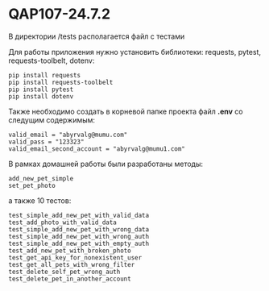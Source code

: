# QAP107-24.7.2

В директории /tests располагается файл с тестами

Для работы приложения нужно установить библиотеки: requests, pytest, requests-toolbelt, dotenv:

    pip install requests
    pip install requests-toolbelt
    pip install pytest
    pip install dotenv

Также необходимо создать в корневой папке проекта файл **.env** со следущим содержимым:

    valid_email = "abyrvalg@mumu.com"
    valid_pass = "123323"
    valid_email_second_account = "abyrvalg@mumu1.com"

В рамках домашней работы были разработаны методы:

    add_new_pet_simple
    set_pet_photo
    
а также 10 тестов:

    test_simple_add_new_pet_with_valid_data
    test_add_photo_with_valid_data
    test_simple_add_new_pet_with_wrong_data
    test_simple_add_new_pet_with_wrong_auth
    test_simple_add_new_pet_with_empty_auth
    test_add_new_pet_with_broken_photo
    test_get_api_key_for_nonexistent_user
    test_get_all_pets_with_wrong_filter
    test_delete_self_pet_wrong_auth
    test_delete_pet_in_another_account
